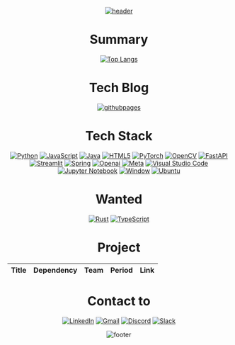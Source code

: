 <!--
**Blessian/Blessian** is a ✨ _special_ ✨ repository because its `README.md` (this file) appears on your GitHub profile.

Here are some ideas to get you started:

- 🔭 I’m currently working on ...
- 🌱 I’m currently learning ...
- 👯 I’m looking to collaborate on ...
- 🤔 I’m looking for help with ...
- 💬 Ask me about ...
- 📫 How to reach me: ...
- 😄 Pronouns: ...
- ⚡ Fun fact: ...
-->
<div align="center">
  
[![header](https://capsule-render.vercel.app/api?type=waving&color=timeGradient&section=header&text=Blessian's%20Archive&fontAlign=50&&animation=twinkling&reversal=true)]()

# Summary
[![Top Langs](https://github-readme-stats.vercel.app/api/top-langs/?username=Blessian&layout=compact&theme=dark)]()

# Tech Blog
[![githubpages](https://img.shields.io/badge/githubpages-222222.svg?style=for-the-badge&logo=githubpages&logoColor=#222222)](https://www.google.com/)

# Tech Stack
[![Python](https://img.shields.io/badge/python-3776AB?style=for-the-badge&logo=python&logoColor=ffdd54)]()
[![JavaScript](https://img.shields.io/badge/javascript-%23323330.svg?style=for-the-badge&logo=javascript&logoColor=%23F7DF1E)]()
[![Java](https://img.shields.io/badge/java-%23ED8B00.svg?style=for-the-badge&logo=openjdk&logoColor=white)]()
[![HTML5](https://img.shields.io/badge/html5-%23E34F26.svg?style=for-the-badge&logo=html5&logoColor=white)]()
[![PyTorch](https://img.shields.io/badge/PyTorch-%23EE4C2C.svg?style=for-the-badge&logo=PyTorch&logoColor=white)]()
[![OpenCV](https://img.shields.io/badge/opencv-%23white.svg?style=for-the-badge&logo=opencv&logoColor=white)]()
[![FastAPI](https://img.shields.io/badge/FastAPI-005571?style=for-the-badge&logo=fastapi)]()
[![Streamlit](https://img.shields.io/badge/streamlit-FF4B4B?style=for-the-badge&logo=streamlit&logoColor=white)]()
[![Spring](https://img.shields.io/badge/spring-%236DB33F.svg?style=for-the-badge&logo=spring&logoColor=white)]()
[![Openai](https://img.shields.io/badge/openai-412991?style=for-the-badge&logo=openai&logoColor=white)]()
[![Meta](https://img.shields.io/badge/meta-0467DF?style=for-the-badge&logo=meta&logoColor=white)]()
[![Visual Studio Code](https://img.shields.io/badge/Visual%20Studio%20Code-0078d7.svg?style=for-the-badge&logo=visual-studio-code&logoColor=white)]()
[![Jupyter Notebook](https://img.shields.io/badge/jupyter-%23FA0F00.svg?style=for-the-badge&logo=jupyter&logoColor=white)]()
[![Window](https://img.shields.io/badge/windows-0078D4.svg?style=for-the-badge&logo=windows&logoColor=#0078D4)]()
[![Ubuntu](https://img.shields.io/badge/ubuntu-E95420.svg?style=for-the-badge&logo=ubuntu&logoColor=white)]()

# Wanted
[![Rust](https://img.shields.io/badge/rust-%23000000.svg?style=for-the-badge&logo=rust&logoColor=white)]()
[![TypeScript](https://img.shields.io/badge/typescript-%23007ACC.svg?style=for-the-badge&logo=typescript&logoColor=white)]()



# Project
| Title | Dependency | Team | Period | Link |
| ------ | ------ | ------ | ------ | ------ |

# Contact to
[![LinkedIn](https://img.shields.io/badge/linkedin-%230077B5.svg?style=for-the-badge&logo=linkedin&logoColor=white)]()
[![Gmail](https://img.shields.io/badge/Gmail-D14836?style=for-the-badge&logo=gmail&logoColor=white)]()
[![Discord](https://img.shields.io/badge/Discord-%235865F2.svg?style=for-the-badge&logo=discord&logoColor=white)]()
[![Slack](https://img.shields.io/badge/Slack-4A154B.svg?style=for-the-badge&logo=slack&logoColor=white)]()

![footer](https://capsule-render.vercel.app/api?type=waving&color=timeGradient&section=footer&fontAlign=50&&animation=twinkling&reversal=true)

</div>
